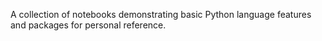 A collection of notebooks demonstrating basic Python language features and packages for personal reference.
